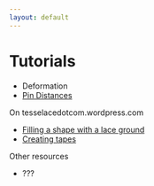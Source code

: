 ```yaml
---
layout: default
---
```

Tutorials
=========
* Deformation
* [Pin Distances](Polar-Grids#pin-distances)

On tesselacedotcom.wordpress.com
* [Filling a shape with a lace ground](https://tesselacedotcom.wordpress.com/2017/11/08/filling-a-shape-with-a-lace-ground/)
* [Creating tapes](https://tesselacedotcom.wordpress.com/2017/11/18/creating-tapes/)

Other resources
* ???
